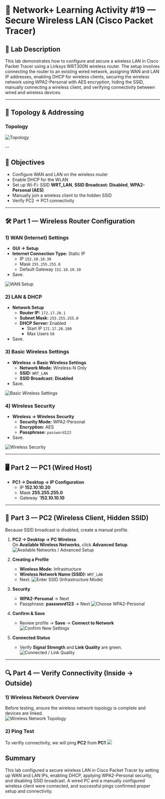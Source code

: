 # 🛜 Network+ Learning Activity #19 — Secure Wireless LAN (Cisco Packet Tracer)

## 📄 Lab Description
This lab demonstrates how to configure and secure a wireless LAN in Cisco Packet Tracer using a Linksys WRT300N wireless router. The setup involves connecting the router to an existing wired network, assigning WAN and LAN IP addresses, enabling DHCP for wireless clients, securing the wireless network using WPA2-Personal with AES encryption, hiding the SSID, manually connecting a wireless client, and verifying connectivity between wired and wireless devices.

---

## 🧭 Topology & Addressing

### Topology
![Topology](s1.png)

--

## 🎯 Objectives
- Configure WAN and LAN on the wireless router  
- Enable DHCP for the WLAN  
- Set up Wi-Fi: SSID **WRT_LAN**, **SSID Broadcast: Disabled**, **WPA2-Personal (AES)**  
- Manually join a wireless client to the hidden SSID  
- Verify PC2 → PC1 connectivity

---

## 🛠️ Part 1 — Wireless Router Configuration

### 1) WAN (Internet) Settings
- **GUI → Setup**
- **Internet Connection Type:** Static IP  
  - IP `152.10.10.30`  
  - Mask `255.255.255.0`  
  - Default Gateway `152.10.10.10`
- Save.
  
![WAN Setup](s2.png)

### 2) LAN & DHCP
- **Network Setup**
  - **Router IP:** `172.17.20.1`
  - **Subnet Mask:** `255.255.255.0`
  - **DHCP Server:** Enabled  
    - Start IP `172.17.20.100`  
    - Max Users `50`
- Save.

### 3) Basic Wireless Settings
- **Wireless → Basic Wireless Settings**
  - **Network Mode:** Wireless-N Only
  - **SSID:** `WRT_LAN`
  - **SSID Broadcast:** **Disabled**
- Save.

![Basic Wireless Settings](s3.png)

### 4) Wireless Security
- **Wireless → Wireless Security**
  - **Security Mode:** WPA2-Personal
  - **Encryption:** AES
  - **Passphrase:** `password123`
- Save.

![Wireless Security](s4.png)

---

## 🖥️ Part 2 — PC1 (Wired Host)

- **PC1 → Desktop → IP Configuration**
  - IP **152.10.10.20**
  - Mask **255.255.255.0**
  - Gateway `**152.10.10.10**

---

## 📶 Part 3 — PC2 (Wireless Client, Hidden SSID)

Because SSID broadcast is disabled, create a manual profile.

1) **PC2 → Desktop → PC Wireless**  
   On **Available Wireless Networks**, click **Advanced Setup**.
   ![Available Networks / Advanced Setup](s5.png)

2) **Creating a Profile**
   - **Wireless Mode:** Infrastructure  
   - **Wireless Network Name (SSID):** `WRT_LAN`  
   - Next.
   ![Enter SSID (Infrastructure Mode)](s6.png)

3) **Security**
   - **WPA2-Personal** → Next  
   - Passphrase: **password123** → Next
   ![Choose WPA2-Personal](s7.png)

4) **Confirm & Save**
   - Review profile → **Save** → **Connect to Network**
   ![Confirm New Settings](s8.png)

5) **Connected Status**
   - Verify **Signal Strength** and **Link Quality** are green.
   ![Connected / Link Quality](s9.png)

---

## 🔍 Part 4 — Verify Connectivity (Inside → Outside)

### 1) Wireless Network Overview
Before testing, ensure the wireless network topology is complete and devices are linked.  
![Wireless Network Topology](s11.png)

### 2) Ping Test
To verifiy connectivity, we will ping **PC2** from **PC1**
![](s10.png)


## Summary
This lab configured a secure wireless LAN in Cisco Packet Tracer by setting up WAN and LAN IPs, enabling DHCP, applying WPA2-Personal security, and disabling SSID broadcast. A wired PC and a manually configured wireless client were connected, and successful pings confirmed proper setup and connectivity.





